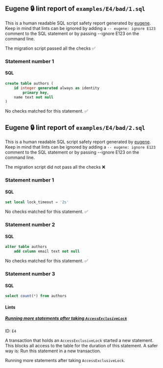## Eugene 🔒 lint report of `examples/E4/bad/1.sql`

This is a human readable SQL script safety report generated by [eugene](https://github.com/kaaveland/eugene).
Keep in mind that lints can be ignored by adding a `-- eugene: ignore E123` comment to the SQL statement
or by passing --ignore E123 on the command line.

The migration script passed all the checks ✅

### Statement number 1
#### SQL
```sql
create table authors (
    id integer generated always as identity
        primary key,
    name text not null
)
```
No checks matched for this statement. ✅

## Eugene 🔒 lint report of `examples/E4/bad/2.sql`

This is a human readable SQL script safety report generated by [eugene](https://github.com/kaaveland/eugene).
Keep in mind that lints can be ignored by adding a `-- eugene: ignore E123` comment to the SQL statement
or by passing --ignore E123 on the command line.

The migration script did not pass all the checks ❌

### Statement number 1
#### SQL
```sql
set local lock_timeout = '2s'
```
No checks matched for this statement. ✅
### Statement number 2
#### SQL
```sql
alter table authors
    add column email text not null
```
No checks matched for this statement. ✅
### Statement number 3
#### SQL
```sql
select count(*) from authors
```
#### Lints

##### [Running more statements after taking `AccessExclusiveLock`](https://kaveland.no/eugene/hints/E4/)

ID: `E4`

A transaction that holds an `AccessExclusiveLock` started a new statement. This blocks all access to the table for the duration of this statement. A safer way is: Run this statement in a new transaction.

Running more statements after taking `AccessExclusiveLock`.
